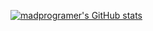 <!--
### Hi there 👋

**madprogramer/madprogramer** is a ✨ _special_ ✨ repository because its `README.md` (this file) appears on your GitHub profile.

Here are some ideas to get you started:

- 🔭 I’m currently working on ...
- 🌱 I’m currently learning ...
- 👯 I’m looking to collaborate on ...
- 🤔 I’m looking for help with ...
- 💬 Ask me about ...
- 📫 How to reach me: ...
- 😄 Pronouns: ...
- ⚡ Fun fact: ...
-->

<p align="left"> <a href="https://github.com/ryo-ma/github-profile-trophy"><img src="https://github-profile-trophy.vercel.app/?username=madprogramer" alt="madprogramer's GitHub stats" /></a> </p>

<!-- ![madprogramer's GitHub stats](https://github-readme-stats.vercel.app/api?username=madprogramer) -->
